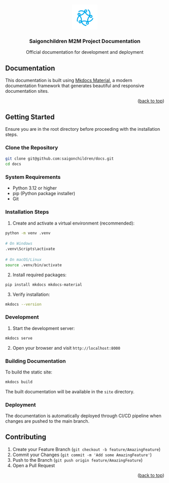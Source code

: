 <a id="readme-top"></a>

<!-- PROJECT LOGO -->
<br />
<div align="center">
  <a href="https://github.com/saigonchildren/docs">
    <img src="./docs/assets/icons/logo.png" alt="Logo" width="80" height="80">
  </a>

  <h3 align="center">Saigonchildren M2M Project Documentation</h3>

  <p align="center">
    Official documentation for development and deployment
  </p>
</div>

## Documentation

This documentation is built using [Mkdocs Material](https://squidfunk.github.io/mkdocs-material/), a modern documentation framework that generates beautiful and responsive documentation sites.

<p align="right">(<a href="#readme-top">back to top</a>)</p>

## Getting Started

Ensure you are in the root directory before proceeding with the installation steps.

### Clone the Repository

```sh
git clone git@github.com:saigonchildren/docs.git
cd docs
```

### System Requirements

- Python 3.12 or higher
- pip (Python package installer)
- Git

### Installation Steps

1. Create and activate a virtual environment (recommended):

```sh
python -m venv .venv

# On Windows
.venv\Scripts\activate

# On macOS/Linux
source .venv/bin/activate
```

2. Install required packages:

```sh
pip install mkdocs mkdocs-material
```

3. Verify installation:

```sh
mkdocs --version
```

### Development

1. Start the development server:

```sh
mkdocs serve
```

2. Open your browser and visit `http://localhost:8000`

### Building Documentation

To build the static site:

```sh
mkdocs build
```

The built documentation will be available in the `site` directory.

### Deployment

The documentation is automatically deployed through CI/CD pipeline when changes are pushed to the main branch.

## Contributing

1. Create your Feature Branch (`git checkout -b feature/AmazingFeature`)
2. Commit your Changes (`git commit -m 'Add some AmazingFeature'`)
3. Push to the Branch (`git push origin feature/AmazingFeature`)
4. Open a Pull Request

<p align="right">(<a href="#readme-top">back to top</a>)</p>
